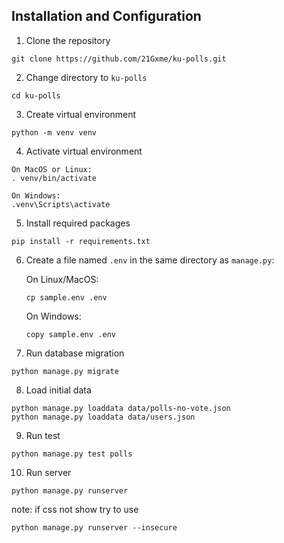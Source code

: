 ## Installation and Configuration
1. Clone the repository
```terminal
git clone https://github.com/21Gxme/ku-polls.git
```
2. Change directory to `ku-polls`
```terminal
cd ku-polls
```

3. Create virtual environment
```terminal
python -m venv venv
```

4. Activate virtual environment

```terminal
On MacOS or Linux:
. venv/bin/activate
```
```terminal
On Windows:
.venv\Scripts\activate
```

5. Install required packages
```terminal
pip install -r requirements.txt
```

6. Create a file named `.env` in the same directory as `manage.py`:

    On Linux/MacOS:
    ```terminal
    cp sample.env .env
    ``` 
    On Windows:
    
    ```terminal
    copy sample.env .env
    ```

7. Run database migration
```terminal
python manage.py migrate
```

8. Load initial data
```terminal
python manage.py loaddata data/polls-no-vote.json 
python manage.py loaddata data/users.json
```

9. Run test
```terminal
python manage.py test polls
```

10. Run server
```terminal
python manage.py runserver
```
note: if css not show try to use 
```terminal
python manage.py runserver --insecure
```
